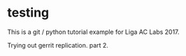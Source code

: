# testing

This is a git / python tutorial example for Liga AC Labs 2017.

Trying out gerrit replication. part 2.
